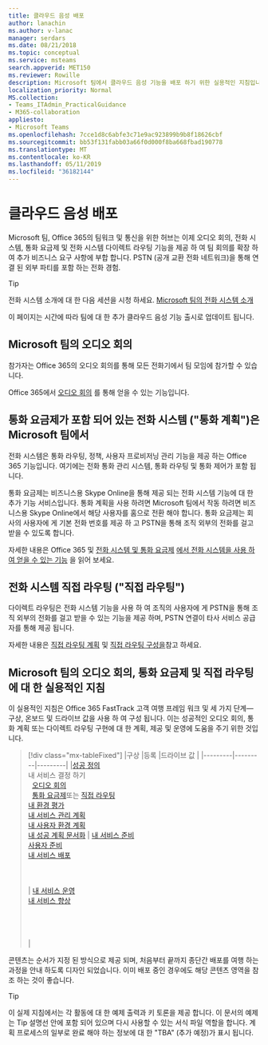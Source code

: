 ```yaml
---
title: 클라우드 음성 배포
author: lanachin
ms.author: v-lanac
manager: serdars
ms.date: 08/21/2018
ms.topic: conceptual
ms.service: msteams
search.appverid: MET150
ms.reviewer: Rowille
description: Microsoft 팀에서 클라우드 음성 기능을 배포 하기 위한 실용적인 지침입니다.
localization_priority: Normal
MS.collection:
- Teams_ITAdmin_PracticalGuidance
- M365-collaboration
appliesto:
- Microsoft Teams
ms.openlocfilehash: 7cce1d8c6abfe3c71e9ac923899b9b8f18626cbf
ms.sourcegitcommit: bb53f131fabb03a66f0d000f8ba668fbad190778
ms.translationtype: MT
ms.contentlocale: ko-KR
ms.lasthandoff: 05/11/2019
ms.locfileid: "36182144"
---
```

# <a name="cloud-voice-deployment"></a>클라우드 음성 배포

Microsoft 팀, Office 365의 팀워크 및 통신을 위한 허브는 이제 오디오 회의, 전화 시스템, 통화 요금제 및 전화 시스템 다이렉트 라우팅 기능을 제공 하 여 팀 회의를 확장 하 여 추가 비즈니스 요구 사항에 부합 합니다. PSTN (공개 교환 전화 네트워크)을 통해 연결 된 외부 파티를 포함 하는 전화 경험.


> [!Tip] 
> 전화 시스템 소개에 대 한 다음 세션을 시청 하세요. [Microsoft 팀의 전화 시스템 소개](https://aka.ms/teams-phone-system)
 
이 페이지는 시간에 따라 팀에 대 한 추가 클라우드 음성 기능 출시로 업데이트 됩니다.



## <a name="audio-conferencing-in-microsoft-teams"></a>Microsoft 팀의 오디오 회의


참가자는 Office 365의 오디오 회의를 통해 모든 전화기에서 팀 모임에 참가할 수 있습니다.

Office 365에서 [오디오 회의](https://docs.microsoft.com/SkypeForBusiness/audio-conferencing-in-office-365/audio-conferencing-in-office-365) 를 통해 얻을 수 있는 기능입니다.


## <a name="phone-system-with-calling-plans-calling-plans-in-microsoft-teams"></a>통화 요금제가 포함 되어 있는 전화 시스템 ("통화 계획")은 Microsoft 팀에서

전화 시스템은 통화 라우팅, 정책, 사용자 프로비저닝 관리 기능을 제공 하는 Office 365 기능입니다. 여기에는 전화 통화 관리 시스템, 통화 라우팅 및 통화 제어가 포함 됩니다.

통화 요금제는 비즈니스용 Skype Online을 통해 제공 되는 전화 시스템 기능에 대 한 추가 기능 서비스입니다. 통화 계획을 사용 하려면 Microsoft 팀에서 작동 하려면 비즈니스용 Skype Online에서 해당 사용자를 홈으로 전환 해야 합니다. 통화 요금제는 회사의 사용자에 게 기본 전화 번호를 제공 하 고 PSTN을 통해 조직 외부의 전화를 걸고 받을 수 있도록 합니다.

자세한 내용은 Office 365 및 [전화 시스템 및 통화 요금제](calling-plan-landing-page.md) [에서 전화 시스템을 사용 하 여 얻을 수 있는 기능](https://docs.microsoft.com/SkypeForBusiness/what-is-phone-system-in-office-365/here-s-what-you-get-with-phone-system) 을 읽어 보세요.


## <a name="phone-system-direct-routing-direct-routing"></a>전화 시스템 직접 라우팅 ("직접 라우팅")

다이렉트 라우팅은 전화 시스템 기능을 사용 하 여 조직의 사용자에 게 PSTN을 통해 조직 외부의 전화를 걸고 받을 수 있는 기능을 제공 하며, PSTN 연결이 타사 서비스 공급자를 통해 제공 됩니다.

자세한 내용은 [직접 라우팅 계획](direct-routing-plan.md) 및 [직접 라우팅 구성을](direct-routing-configure.md)참고 하세요.

## <a name="practical-guidance-for-audio-conferencing-calling-plans-and-direct-routing-in-microsoft-teams"></a>Microsoft 팀의 오디오 회의, 통화 요금제 및 직접 라우팅에 대 한 실용적인 지침

이 실용적인 지침은 Office 365 FastTrack 고객 여행 프레임 워크 및 세 가지 단계&mdash;구상, 온보드 및 드라이브 값을 사용 하 여 구성 됩니다. 이는 성공적인 오디오 회의, 통화 계획 또는 다이렉트 라우팅 구현에 대 한 계획, 제공 및 운영에 도움을 주기 위한 것입니다.

> [!div class="mx-tableFixed"]
> |구상  |등록  |드라이브 값  |
> |---------|---------|---------|
> |[성공 정의](1-envision-define-my-success-cloud-voice.md) <br> 내 서비스 결정 하기 <br>&nbsp;&nbsp;[오디오 회의](2-envision-make-my-service-decisions-audio-conferencing.md)<br>&nbsp;&nbsp;[통화 요금제](2-envision-make-my-service-decisions-phone-system.md)또는 [직접 라우팅](2-envision-make-my-service-decisions-direct-routing.md) <br> [내 환경 평가](3-envision-evaluate-my-environment.md) <br> [내 서비스 관리 계획](4-envision-plan-my-service-management.md) <br> [내 사용자 환경 계획](5-envision-plan-my-users-experience.md) <br> [내 성공 계획 문서화](6-envision-document-my-success-plan.md)    | [내 서비스 준비](1-onboard-prepare-my-service.md) <br> [사용자 준비](2-onboard-prepare-my-users.md) <br> [내 서비스 배포](3-onboard-deploy-my-service.md)  <br> <br> <br> <br>     | [내 서비스 운영](1-drive-value-operate-my-service.md) <br> [내 서비스 향상](2-drive-value-enhance-my-service.md) <br> <br> <br> <br> <br>      |

콘텐츠는 순서가 지정 된 방식으로 제공 되며, 처음부터 끝까지 종단간 배포를 여행 하는 과정을 안내 하도록 디자인 되었습니다. 이미 배포 중인 경우에도 해당 콘텐츠 영역을 참조 하는 것이 좋습니다.


> [!TIP]
> 이 실제 지침에서는 각 활동에 대 한 예제 출력과 키 토론을 제공 합니다. 이 문서의 예제는 Tip 설명선 안에 포함 되어 있으며 다시 사용할 수 있는 서식 파일 역할을 합니다. 계획 프로세스의 일부로 완료 해야 하는 정보에 대 한 "TBA" (추가 예정)가 표시 됩니다.
